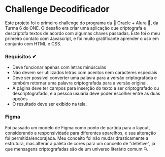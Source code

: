 # Challenge Decodificador

Este projeto foi o primeiro challenge do programa da 🔸 Oracle + Alura 🔸, da Turma 6 do ONE. O desafio era criar uma aplicação que criptografa e descriptofa textos de acordo com algumas chaves passadas.
Este foi o meu primeiro contato com Javascript, e foi muito gratificante aprender o uso em conjunto com HTML e CSS.

### Requisitos ✔
- Deve funcionar apenas com letras minúsculas
- Não devem ser utilizados letras com acentos nem caracteres especiais
- Deve ser possível converter uma palavra para a versão criptografada e também retornar uma palavra criptografada para a versão original.
- A página deve ter campos para inserção do texto a ser criptografado ou descriptografado, e a pessoa usuária deve poder escolher entre as duas opções
- O resultado deve ser exibido na tela.

### Figma

Foi passado um modelo de Figma como ponto de partida para o layout, considerando a responsividade para diferentes aparelhos, e sua alteração foi permitida/encorajada.
Meu conceito foi não mudar drasticamente a estrutura, mas alterar a paleta de cores para um conceito de "detetive", já que mensagens criptografadas são de um universo literário comum 🔍

